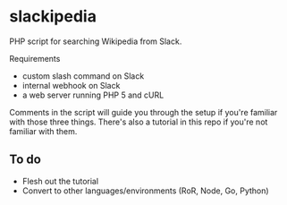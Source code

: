 # slackipedia

PHP script for searching Wikipedia from Slack.

Requirements 

* custom slash command on Slack
* internal webhook on Slack
* a web server running PHP 5 and cURL

Comments in the script will guide you through the setup if you're familiar with those three things. There's also a tutorial in this repo if you're not familiar with them.

## To do

* Flesh out the tutorial 
* Convert to other languages/environments (RoR, Node, Go, Python)